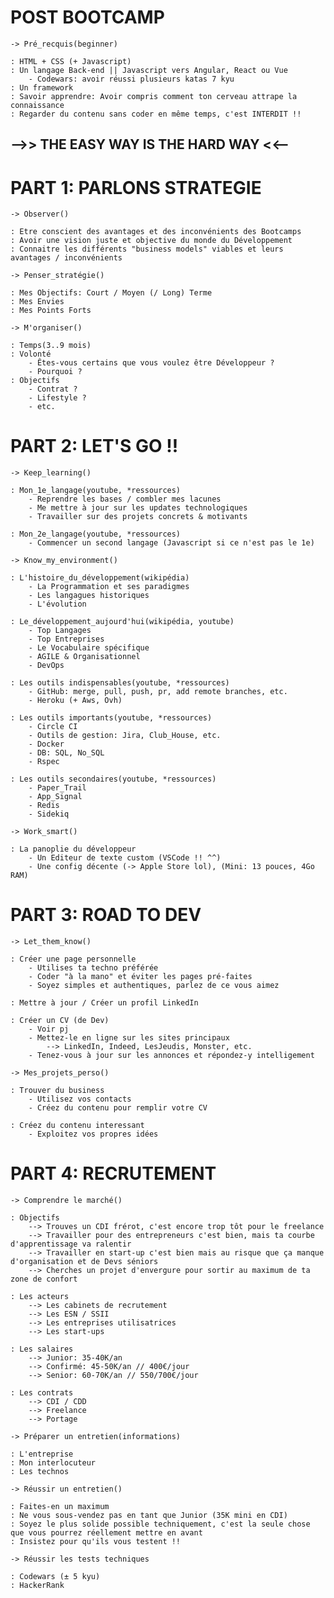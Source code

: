 # POST BOOTCAMP

`-> Pré_recquis(beginner)`

    : HTML + CSS (+ Javascript)
    : Un langage Back-end || Javascript vers Angular, React ou Vue
    	- Codewars: avoir réussi plusieurs katas 7 kyu
    : Un framework
    : Savoir apprendre: Avoir compris comment ton cerveau attrape la connaissance
    : Regarder du contenu sans coder en même temps, c'est INTERDIT !!

## -->> THE EASY WAY IS THE HARD WAY <<--

# PART 1: PARLONS STRATEGIE

`-> Observer()`

    : Etre conscient des avantages et des inconvénients des Bootcamps
    : Avoir une vision juste et objective du monde du Développement
    : Connaitre les différents "business models" viables et leurs avantages / inconvénients

`-> Penser_stratégie()`

    : Mes Objectifs: Court / Moyen (/ Long) Terme
    : Mes Envies
    : Mes Points Forts

`-> M'organiser()`

    : Temps(3..9 mois)
    : Volonté
    	- Êtes-vous certains que vous voulez être Développeur ?
    	- Pourquoi ?
    : Objectifs
    	- Contrat ?
    	- Lifestyle ?
    	- etc.

# PART 2: LET'S GO !!

`-> Keep_learning()`

    : Mon_1e_langage(youtube, *ressources)
    	- Reprendre les bases / combler mes lacunes
    	- Me mettre à jour sur les updates technologiques
    	- Travailler sur des projets concrets & motivants

    : Mon_2e_langage(youtube, *ressources)
    	- Commencer un second langage (Javascript si ce n'est pas le 1e)

`-> Know_my_environment()`

    : L'histoire_du_développement(wikipédia)
    	- La Programmation et ses paradigmes
    	- Les langagues historiques
    	- L'évolution

    : Le_développement_aujourd'hui(wikipédia, youtube)
    	- Top Langages
    	- Top Entreprises
    	- Le Vocabulaire spécifique
    	- AGILE & Organisationnel
    	- DevOps

    : Les outils indispensables(youtube, *ressources)
    	- GitHub: merge, pull, push, pr, add remote branches, etc.
    	- Heroku (+ Aws, Ovh)

    : Les outils importants(youtube, *ressources)
    	- Circle CI
    	- Outils de gestion: Jira, Club_House, etc.
    	- Docker
    	- DB: SQL, No_SQL
    	- Rspec

    : Les outils secondaires(youtube, *ressources)
    	- Paper_Trail
    	- App_Signal
    	- Redis
    	- Sidekiq

`-> Work_smart()`

    : La panoplie du développeur
    	- Un Editeur de texte custom (VSCode !! ^^)
    	- Une config décente (-> Apple Store lol), (Mini: 13 pouces, 4Go RAM)

# PART 3: ROAD TO DEV

`-> Let_them_know()`

    : Créer une page personnelle
    	- Utilises ta techno préférée
    	- Coder "à la mano" et éviter les pages pré-faites
    	- Soyez simples et authentiques, parlez de ce vous aimez

    : Mettre à jour / Créer un profil LinkedIn

    : Créer un CV (de Dev)
    	- Voir pj
    	- Mettez-le en ligne sur les sites principaux
    		--> LinkedIn, Indeed, LesJeudis, Monster, etc.
    	- Tenez-vous à jour sur les annonces et répondez-y intelligement

`-> Mes_projets_perso()`

    : Trouver du business
    	- Utilisez vos contacts
    	- Créez du contenu pour remplir votre CV

    : Créez du contenu interessant
    	- Exploitez vos propres idées

# PART 4: RECRUTEMENT

`-> Comprendre le marché()`

    : Objectifs
    	--> Trouves un CDI frérot, c'est encore trop tôt pour le freelance
    	--> Travailler pour des entrepreneurs c'est bien, mais ta courbe d'apprentissage va ralentir
    	--> Travailler en start-up c'est bien mais au risque que ça manque d'organisation et de Devs séniors
    	--> Cherches un projet d'envergure pour sortir au maximum de ta zone de confort

    : Les acteurs
    	--> Les cabinets de recrutement
    	--> Les ESN / SSII
    	--> Les entreprises utilisatrices
    	--> Les start-ups

    : Les salaires
    	--> Junior: 35-40K/an
    	--> Confirmé: 45-50K/an // 400€/jour
    	--> Senior: 60-70K/an // 550/700€/jour

    : Les contrats
    	--> CDI / CDD
    	--> Freelance
    	--> Portage

`-> Préparer un entretien(informations)`

    : L'entreprise
    : Mon interlocuteur
    : Les technos

`-> Réussir un entretien()`

    : Faites-en un maximum
    : Ne vous sous-vendez pas en tant que Junior (35K mini en CDI)
    : Soyez le plus solide possible techniquement, c'est la seule chose que vous pourrez réellement mettre en avant
    : Insistez pour qu'ils vous testent !!

`-> Réussir les tests techniques`

    : Codewars (± 5 kyu)
    : HackerRank
